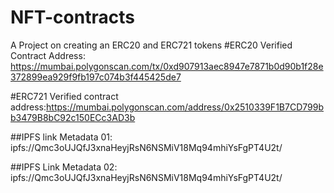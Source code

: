 # NFT-contracts
 A Project on creating an ERC20 and ERC721 tokens
#ERC20 Verified Contract Address: https://mumbai.polygonscan.com/tx/0xd907913aec8947e7871b0d90b1f28e372899ea929f9fb197c074b3f445425de7

#ERC721 Verified contract address:https://mumbai.polygonscan.com/address/0x2510339F1B7CD799bb3479B8bC92c150ECc3AD3b

##IPFS link Metadata 01: ipfs://Qmc3oUJQfJ3xnaHeyjRsN6NSMiV18Mq94mhiYsFgPT4U2t/

##IPFS Link Metadata 02: ipfs://Qmc3oUJQfJ3xnaHeyjRsN6NSMiV18Mq94mhiYsFgPT4U2t/
